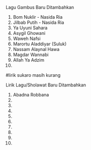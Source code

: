 Lagu Gambus Baru Ditambahkan
1. Bom Nuklir - Nasida Ria
2. Jilbab Putih - Nasida Ria
3. Ya Uyuni Sahara
4. Asygil Ghowani
5. Waweh Nafsi
6. Marortu Aladdiyar (Suluk)
7. Nassam Alaynal Hawa
8. Magdar Wannabi
9. Allah Ya Adzim
10. 
#lirik sukaro masih kurang

Lirik Lagu/Sholawat Baru Ditambahkan
1. Abadna Robbana
2. 
3. 
4. 
5. 
6. 
7. 
8. 
9. 
10. 
